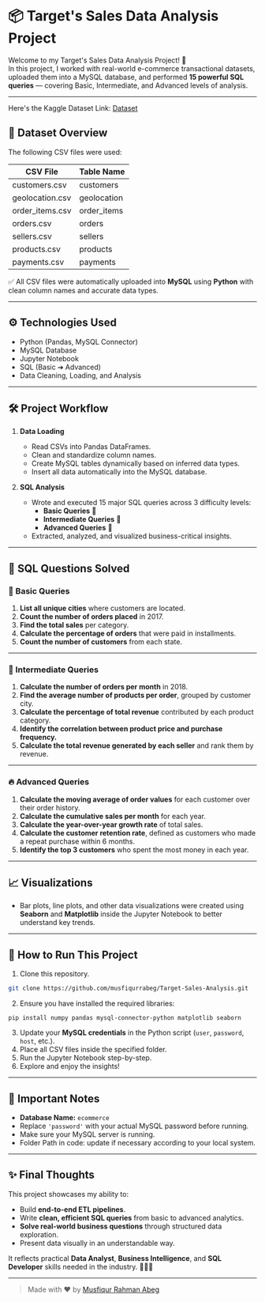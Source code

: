 # 📦 Target's Sales Data Analysis Project

Welcome to my Target's Sales Data Analysis Project! 🚀  
In this project, I worked with real-world e-commerce transactional datasets, uploaded them into a MySQL database, and performed **15 powerful SQL queries** — covering Basic, Intermediate, and Advanced levels of analysis.

---

Here's the Kaggle Dataset Link: [Dataset](https://www.kaggle.com/datasets/devarajv88/target-dataset?select=products.csv)

## 📂 Dataset Overview
The following CSV files were used:

| CSV File        | Table Name   |
|-----------------|--------------|
| customers.csv   | customers    |
| geolocation.csv | geolocation  |
| order_items.csv | order_items  |
| orders.csv      | orders       |
| sellers.csv     | sellers      |
| products.csv    | products     |
| payments.csv    | payments     |

✅ All CSV files were automatically uploaded into **MySQL** using **Python** with clean column names and accurate data types.

---

## ⚙️ Technologies Used
- Python (Pandas, MySQL Connector)
- MySQL Database
- Jupyter Notebook
- SQL (Basic ➔ Advanced)
- Data Cleaning, Loading, and Analysis

---

## 🛠️ Project Workflow
1. **Data Loading**
   - Read CSVs into Pandas DataFrames.
   - Clean and standardize column names.
   - Create MySQL tables dynamically based on inferred data types.
   - Insert all data automatically into the MySQL database.

2. **SQL Analysis**
   - Wrote and executed 15 major SQL queries across 3 difficulty levels:
     - **Basic Queries** 📘
     - **Intermediate Queries** 📗
     - **Advanced Queries** 📕
   - Extracted, analyzed, and visualized business-critical insights.

---

## 📝 SQL Questions Solved

### 🔹 Basic Queries
1. **List all unique cities** where customers are located.
2. **Count the number of orders placed** in 2017.
3. **Find the total sales** per category.
4. **Calculate the percentage of orders** that were paid in installments.
5. **Count the number of customers** from each state.

---

### 🔸 Intermediate Queries
1. **Calculate the number of orders per month** in 2018.
2. **Find the average number of products per order**, grouped by customer city.
3. **Calculate the percentage of total revenue** contributed by each product category.
4. **Identify the correlation between product price and purchase frequency.**
5. **Calculate the total revenue generated by each seller** and rank them by revenue.

---

### 🔥 Advanced Queries
1. **Calculate the moving average of order values** for each customer over their order history.
2. **Calculate the cumulative sales per month** for each year.
3. **Calculate the year-over-year growth rate** of total sales.
4. **Calculate the customer retention rate**, defined as customers who made a repeat purchase within 6 months.
5. **Identify the top 3 customers** who spent the most money in each year.

---

## 📈 Visualizations
- Bar plots, line plots, and other data visualizations were created using **Seaborn** and **Matplotlib** inside the Jupyter Notebook to better understand key trends.

---

## 📁 How to Run This Project
1. Clone this repository.
```bash
git clone https://github.com/musfiqurrabeg/Target-Sales-Analysis.git
```
2. Ensure you have installed the required libraries:
```
pip install numpy pandas mysql-connector-python matplotlib seaborn
```
3. Update your **MySQL credentials** in the Python script (`user`, `password`, `host`, etc.).
4. Place all CSV files inside the specified folder.
5. Run the Jupyter Notebook step-by-step.
6. Explore and enjoy the insights!

---

## 📢 Important Notes
- **Database Name:** `ecommerce`
- Replace `'password'` with your actual MySQL password before running.
- Make sure your MySQL server is running.
- Folder Path in code: update if necessary according to your local system.

---

## ✨ Final Thoughts
This project showcases my ability to:
- Build **end-to-end ETL pipelines**.
- Write **clean, efficient SQL queries** from basic to advanced analytics.
- **Solve real-world business questions** through structured data exploration.
- Present data visually in an understandable way.

It reflects practical **Data Analyst**, **Business Intelligence**, and **SQL Developer** skills needed in the industry. 👨‍💻🚀

---

> Made with ❤️ by [Musfiqur Rahman Abeg](https://www.linkedin.com/in/musfiqurrabeg/)
